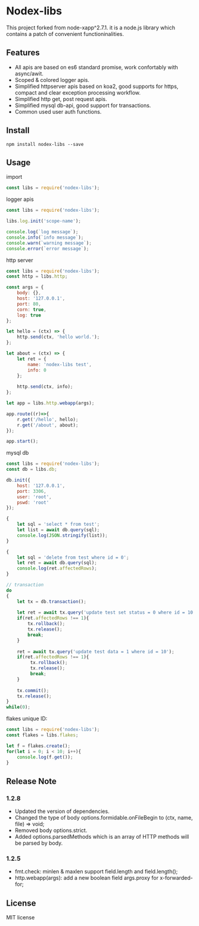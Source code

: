 # Nodex-libs

This project forked from node-xapp^2.7.1. it is a node.js library which contains a patch of convenient functioninalities.

## Features

* All apis are based on es6 standard promise, work confortably with async/awit.
* Scoped & colored logger apis.
* Simplified httpserver apis based on koa2, good supports for https, compact and clear exception processing workflow.
* Simplified http get, post request apis.
* Simplified mysql db-api, good support for transactions.
* Common used user auth functions.

## Install

```shell
npm install nodex-libs --save
```

## Usage

import

```js
const libs = require('nodex-libs');
```

logger apis

```js
const libs = require('nodex-libs');

libs.log.init('scope-name');

console.log(`log message`);
console.info(`info message`);
console.warn(`warning message`);
console.error(`error message`);
```

http server

```js
const libs = require('nodex-libs');
const http = libs.http;

const args = {
    body: {},
    host: '127.0.0.1',
    port: 80,
    corn: true,
    log: true
};

let hello = (ctx) => {
    http.send(ctx, 'hello world.');
};

let about = (ctx) => {
    let ret = {
        name: 'nodex-libs test',
        info: 0
    };
    
    http.send(ctx, info);
};

let app = libs.http.webapp(args);

app.route((r)=>{
    r.get('/hello', hello);
    r.get('/about', about);
});

app.start();

```

mysql db

```js
const libs = require('nodex-libs');
const db = libs.db;

db.init({
    host: '127.0.0.1',
    port: 3306,
    user: 'root',
    pswd: 'root'
});

{
    let sql = 'select * from test';
    let list = await db.query(sql);
    console.log(JSON.stringify(list));
}

{
    let sql = 'delete from test where id = 0';
    let ret = await db.query(sql);
    console.log(ret.affectedRows);
}

// transaction
do
{
    let tx = db.transaction();
    
    let ret = await tx.query('update test set status = 0 where id = 10';
    if(ret.affectedRows !== 1){
        tx.rollback();
        tx.release();
        break;
    }
    
    ret = await tx.query('update test data = 1 where id = 10');
    if(ret.affectedRows !== 1){
         tx.rollback();
         tx.release();
         break;
    }
    
    tx.commit();
    tx.release();
}
while(0);
```

flakes unique ID:

```js
const libs = require('nodex-libs');
const flakes = libs.flakes;

let f = flakes.create();
for(let i = 0; i < 10; i++){
    console.log(f.get());
}
```

## Release Note

### 1.2.8
* Updated the version of dependencies.
* Changed the type of body options.formidable.onFileBegin to (ctx, name, file) => void;
* Removed body options.strict.
* Added options.parsedMethods which is an array of HTTP methods will be parsed by body.

### 1.2.5
* fmt.check: minlen & maxlen support field.length and field.length();
* http.webapp(args): add a new boolean field args.proxy for x-forwarded-for;

## License

MIT license
